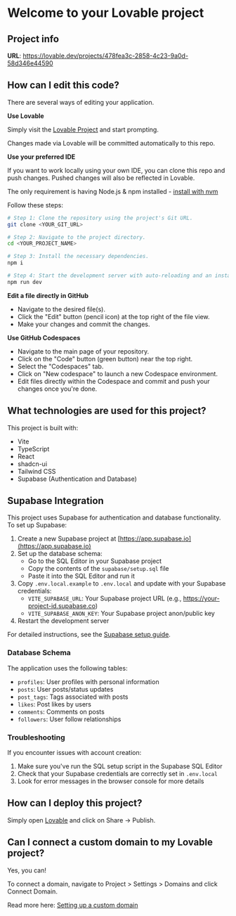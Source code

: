 # Welcome to your Lovable project

## Project info

**URL**: https://lovable.dev/projects/478fea3c-2858-4c23-9a0d-58d346e44590

## How can I edit this code?

There are several ways of editing your application.

**Use Lovable**

Simply visit the [Lovable Project](https://lovable.dev/projects/478fea3c-2858-4c23-9a0d-58d346e44590) and start prompting.

Changes made via Lovable will be committed automatically to this repo.

**Use your preferred IDE**

If you want to work locally using your own IDE, you can clone this repo and push changes. Pushed changes will also be reflected in Lovable.

The only requirement is having Node.js & npm installed - [install with nvm](https://github.com/nvm-sh/nvm#installing-and-updating)

Follow these steps:

```sh
# Step 1: Clone the repository using the project's Git URL.
git clone <YOUR_GIT_URL>

# Step 2: Navigate to the project directory.
cd <YOUR_PROJECT_NAME>

# Step 3: Install the necessary dependencies.
npm i

# Step 4: Start the development server with auto-reloading and an instant preview.
npm run dev
```

**Edit a file directly in GitHub**

- Navigate to the desired file(s).
- Click the "Edit" button (pencil icon) at the top right of the file view.
- Make your changes and commit the changes.

**Use GitHub Codespaces**

- Navigate to the main page of your repository.
- Click on the "Code" button (green button) near the top right.
- Select the "Codespaces" tab.
- Click on "New codespace" to launch a new Codespace environment.
- Edit files directly within the Codespace and commit and push your changes once you're done.

## What technologies are used for this project?

This project is built with:

- Vite
- TypeScript
- React
- shadcn-ui
- Tailwind CSS
- Supabase (Authentication and Database)

## Supabase Integration

This project uses Supabase for authentication and database functionality. To set up Supabase:

1. Create a new Supabase project at [https://app.supabase.io](https://app.supabase.io)
2. Set up the database schema:
   - Go to the SQL Editor in your Supabase project
   - Copy the contents of the `supabase/setup.sql` file
   - Paste it into the SQL Editor and run it
3. Copy `.env.local.example` to `.env.local` and update with your Supabase credentials:
   - `VITE_SUPABASE_URL`: Your Supabase project URL (e.g., https://your-project-id.supabase.co)
   - `VITE_SUPABASE_ANON_KEY`: Your Supabase project anon/public key
4. Restart the development server

For detailed instructions, see the [Supabase setup guide](./supabase/README.md).

### Database Schema

The application uses the following tables:

- `profiles`: User profiles with personal information
- `posts`: User posts/status updates
- `post_tags`: Tags associated with posts
- `likes`: Post likes by users
- `comments`: Comments on posts
- `followers`: User follow relationships

### Troubleshooting

If you encounter issues with account creation:

1. Make sure you've run the SQL setup script in the Supabase SQL Editor
2. Check that your Supabase credentials are correctly set in `.env.local`
3. Look for error messages in the browser console for more details

## How can I deploy this project?

Simply open [Lovable](https://lovable.dev/projects/478fea3c-2858-4c23-9a0d-58d346e44590) and click on Share -> Publish.

## Can I connect a custom domain to my Lovable project?

Yes, you can!

To connect a domain, navigate to Project > Settings > Domains and click Connect Domain.

Read more here: [Setting up a custom domain](https://docs.lovable.dev/tips-tricks/custom-domain#step-by-step-guide)
